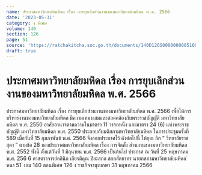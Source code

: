 ```yaml
---
name: ประกาศมหาวิทยาลัยมหิดล เรื่อง การยุบเลิกส่วนงานของมหาวิทยาลัยมหิดล พ.ศ. 2566
date: '2023-05-31'
category: ง พิเศษ
volume: 140
section: 126
page: 51
source: 'https://ratchakitcha.soc.go.th/documents/140D126S0000000005100.pdf'
draft: true
---
```


# ประกาศมหาวิทยาลัยมหิดล เรื่อง การยุบเลิกส่วนงานของมหาวิทยาลัยมหิดล พ.ศ. 2566

ประกาศมหาวิทยาลัยมหิดล เรื่อง การยุบเลิกส่วนงานของมหาวิทยาลัยมหิดล พ.ศ. 2566 เพื่อให้การบริหารงานของมหาวิทยาลัยมหิดล มีความเหมาะสมและสอดคล้องกับพระราชบัญญัติ มหาวิทยาลัยมหิดล พ.ศ. 2550 อาศัยอานาจตามความในมาตรา 11 วรรคหนึ่ง และมาตรา 24 (6) แห่งพระราชบัญญัติ มหาวิทยาลัยมหิดล พ.ศ. 2550 ประกอบกับมติสภามหาวิทยาลัยมหิดล ในการประชุมครั้งที่ 589 เมื่อวันที่ 15 กุมภาพันธ์ พ.ศ. 2566 จึงออกประกาศไว้ ดังต่อไปนี้ ให้ยุบเ ลิก “ วิทยาลัยราชสุดา ” ตามข้อ 28 ของประกาศมหาวิทยาลัยมหิดล เรื่อง การจัดตั้ง ส่วนงานของมหาวิทยาลัยมหิดล พ.ศ. 2552 ทั้งนี้ ตั้งแต่วันที่ 1 มิถุนายน พ.ศ. 2566 เป็นต้นไป ประกาศ ณ วันที่ 25 พฤษภาคม พ.ศ. 256 6 ศาสตราจารย์คลินิก เกียรติคุณ ปิยะสกล สกลสัตยาทร นายกสภามหาวิทยาลัยมหิดล ้ หนา 51 ่ เลม 140 ตอนพิเศษ 126 ง ราชกิจจานุเบกษา 31 พฤษภาคม 2566
